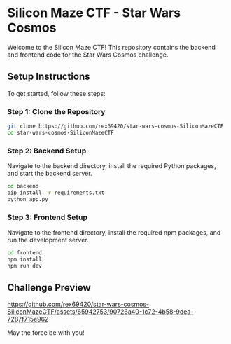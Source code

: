 # Silicon Maze CTF - Star Wars Cosmos

Welcome to the Silicon Maze CTF! This repository contains the backend and frontend code for the Star Wars Cosmos challenge.

## Setup Instructions

To get started, follow these steps:

### Step 1: Clone the Repository

```bash
git clone https://github.com/rex69420/star-wars-cosmos-SiliconMazeCTF
cd star-wars-cosmos-SiliconMazeCTF
```

### Step 2: Backend Setup

Navigate to the backend directory, install the required Python packages, and start the backend server.

```bash
cd backend
pip install -r requirements.txt
python app.py
```

### Step 3: Frontend Setup

Navigate to the frontend directory, install the required npm packages, and run the development server.

```bash
cd frontend
npm install
npm run dev
```

## Challenge Preview
https://github.com/rex69420/star-wars-cosmos-SiliconMazeCTF/assets/65942753/90726a40-1c72-4b58-9dea-7287f715e962



May the force be with you!
